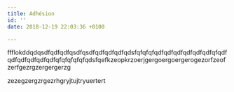 ```yaml
---
title: Adhésion
id: ''
date: 2018-12-19 22:03:36 +0100

---
```

ffflokddqdqsdfqdfqdfqsdfqsdfqdfqdfqdfqdsfqfqfqfqdfqdfqdfqdfqdfqdfqfqdfqdfqdfqdfqdfqdfqfqfqfqfqfqdsfqefkzeopkrzoerjgergoergoergerogezorfzeofzerfgezrgzergergerzg

zezegzergzrgezrhgryjtujtryuertert